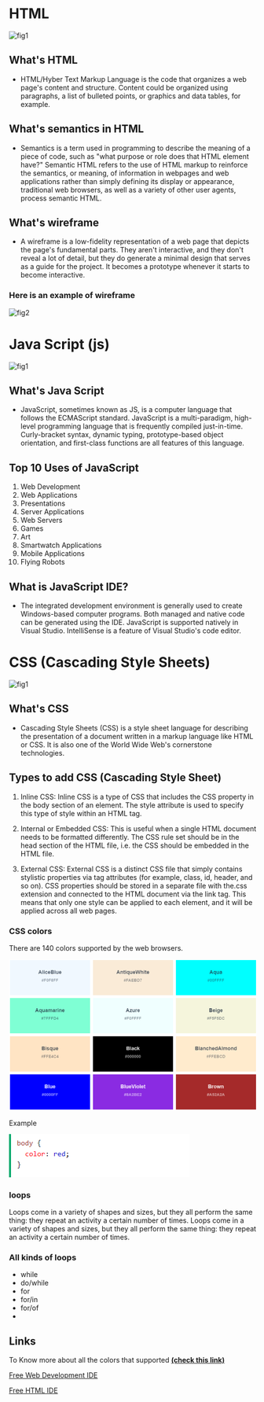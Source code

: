 # HTML 
![fig1](https://e3arabi.com/wp-content/uploads/2021/03/html-1.jpg)
## What's HTML 
* HTML/Hyber Text Markup Language is the code that organizes a web page's content and structure. Content could be organized using paragraphs, a list of bulleted points, or graphics and data tables, for example. 
## What's semantics in HTML
* Semantics is a term used in programming to describe the meaning of a piece of code, such as "what purpose or role does that HTML element have?"
Semantic HTML refers to the use of HTML markup to reinforce the semantics, or meaning, of information in webpages and web applications rather than simply defining its display or appearance, traditional web browsers, as well as a variety of other user agents, process semantic HTML.
## What's wireframe 
* A wireframe is a low-fidelity representation of a web page that depicts the page's fundamental parts. They aren't interactive, and they don't reveal a lot of detail, but they do generate a minimal design that serves as a guide for the project. It becomes a prototype whenever it starts to become interactive.

### Here is an example of wireframe 
![fig2](https://www.comentum.com/images/wireframes-sample/ecommerce/home.png)

# Java Script (js) 
![fig1](https://www.pragimtech.com/wp-content/uploads/2019/03/java-script.jpg)
## What's Java Script  
* JavaScript, sometimes known as JS, is a computer language that follows the ECMAScript standard. JavaScript is a multi-paradigm, high-level programming language that is frequently compiled just-in-time. Curly-bracket syntax, dynamic typing, prototype-based object orientation, and first-class functions are all features of this language.
## Top 10 Uses of JavaScript
<ol>
<li>Web Development</li>
<li>Web Applications</li>
<li>Presentations</li>
<li>Server Applications</li>
<li>Web Servers</li>
<li>Games</li>
<li>Art</li>
<li>Smartwatch Applications</li>
<li>Mobile Applications</li>
<li>Flying Robots</li>
</ol>

## What is JavaScript IDE? 
* The integrated development environment is generally used to create Windows-based computer programs. Both managed and native code can be generated using the IDE. JavaScript is supported natively in Visual Studio. IntelliSense is a feature of Visual Studio's code editor.


# CSS (Cascading Style Sheets) 
![fig1](https://www.freetutorialsplus.com/css-tutorial/images/css-illustration.png)
## What's CSS 
* Cascading Style Sheets (CSS) is a style sheet language for describing the presentation of a document written in a markup language like HTML or CSS. It is also one of the World Wide Web's cornerstone technologies.

## Types to add CSS (Cascading Style Sheet)
1. Inline CSS: Inline CSS is a type of CSS that includes the CSS property in the body section of an element. The style attribute is used to specify this type of style within an HTML tag.
2. Internal or Embedded CSS: This is useful when a single HTML document needs to be formatted differently. The CSS rule set should be in the head section of the HTML file, i.e. the CSS should be embedded in the HTML file.

3. External CSS: External CSS is a distinct CSS file that simply contains stylistic properties via tag attributes (for example, class, id, header, and so on). CSS properties should be stored in a separate file with the.css extension and connected to the HTML document via the link tag. This means that only one style can be applied to each element, and it will be applied across all web pages.

### CSS colors
There are 140 colors supported by the web browsers.

![fig2](https://github.com/Mohammad-01/reading-notes/raw/main/c.png)

Example 

![fig3](https://github.com/Mohammad-01/reading-notes/raw/main/ex.png)

### loops 
Loops come in a variety of shapes and sizes, but they all perform the same thing: they repeat an activity a certain number of times. Loops come in a variety of shapes and sizes, but they all perform the same thing: they repeat an activity a certain number of times.

### All kinds of loops 
* while  
* do/while 
* for 
* for/in 
* for/of 
* 
## Links 
To Know more about all the colors that supported [**(check this link)**](https://www.w3schools.com/cssref/css_colors.asp)

[Free Web Development IDE ](https://tms-outsource.com/blog/posts/web-development-ide/)

[Free HTML IDE ](https://blog.capterra.com/best-free-html-editors/)



